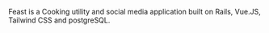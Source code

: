 Feast is a Cooking utility and social media application built on Rails, Vue.JS, Tailwind CSS and postgreSQL.
